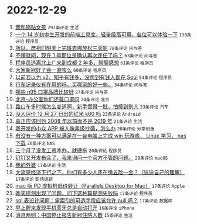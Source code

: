 # 2022-12-29

1. [我和锅贴女孩](https://www.v2ex.com/t/905285) `297条评论` `生活`
1. [一个 14 岁初中生开发的前端工具库，轻量级高可用，各位可以体验一下](https://www.v2ex.com/t/905279) `130条评论` `程序员`
1. [所以，彦祖们明天上完班去哪放松三天呢](https://www.v2ex.com/t/905277) `78条评论` `问与答`
1. [不懂就问，现在 1 号那位是确认再次连任了吗？](https://www.v2ex.com/t/905325) `63条评论` `问与答`
1. [程序员逃离北上广来到成都 2 年多，聊聊感想](https://www.v2ex.com/t/905294) `61条评论` `程序员`
1. [大家新冠好了会一直咳么](https://www.v2ex.com/t/905381) `60条评论` `程序员`
1. [以前我以为 v2、知乎有钱多，没想到有钱人都在 Soul](https://www.v2ex.com/t/905271) `54条评论` `程序员`
1. [行车记录仪有在用的吗。买哪家的好一些。](https://www.v2ex.com/t/905268) `34条评论` `问与答`
1. [哪些 n95 口罩品牌比较好](https://www.v2ex.com/t/905273) `27条评论` `问与答`
1. [北京-办公室你们还戴口罩吗](https://www.v2ex.com/t/905341) `24条评论` `北京`
1. [路口车多时候怎么变道啊，新手慌得一批，怕撞到别人](https://www.v2ex.com/t/905309) `23条评论` `汽车`
1. [没人评价 12 月 27 日出的红米 k60 吗](https://www.v2ex.com/t/905291) `23条评论` `Android`
1. [真正应该回到 2008 年以前而不是 2019 年](https://www.v2ex.com/t/905394) `21条评论` `生活`
1. [我开发的小众 APP 被人像素级抄袭，怎么办](https://www.v2ex.com/t/905384) `20条评论` `分享创造`
1. [有没有一种方案可以满足在一台电脑上完成 win 玩游戏， Linux 学习， nas 下载](https://www.v2ex.com/t/905354) `20条评论` `NAS`
1. [三个月了没发工资咋办，就硬拖](https://www.v2ex.com/t/905344) `20条评论` `程序员`
1. [钉钉又开发布会了，我来询问一个官方不管的问题。](https://www.v2ex.com/t/905274) `20条评论` `macOS`
1. [我的外婆](https://www.v2ex.com/t/905363) `17条评论` `生活`
1. [大流感经济下行之下，你们有多少人还在缴五险一金？（说说自己的理解）](https://www.v2ex.com/t/905360) `17条评论` `职场话题`
1. [mac 版 PD 虚拟机低价转让（Parallels Desktop for Mac）](https://www.v2ex.com/t/905359) `17条评论` `Apple`
1. [昨天提测出现了问题，问下这种算提测失败吗](https://www.v2ex.com/t/905298) `17条评论` `程序员`
1. [sql 表设计问题：需索引的可选字段应该允许 null 吗？](https://www.v2ex.com/t/905289) `17条评论` `数据库`
1. [早上醒来发现手机蓝牙总是自动打开](https://www.v2ex.com/t/905318) `16条评论` `iPhone`
1. [消息两则：中国停止报告新冠住院人数](https://www.v2ex.com/t/905392) `15条评论` `生活`
